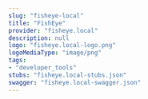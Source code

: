 ```yaml
---
slug: "fisheye-local"
title: "FishEye"
provider: "fisheye.local"
description: null
logo: "fisheye.local-logo.png"
logoMediaType: "image/png"
tags:
- "developer_tools"
stubs: "fisheye.local-stubs.json"
swagger: "fisheye.local-swagger.json"
---
```

